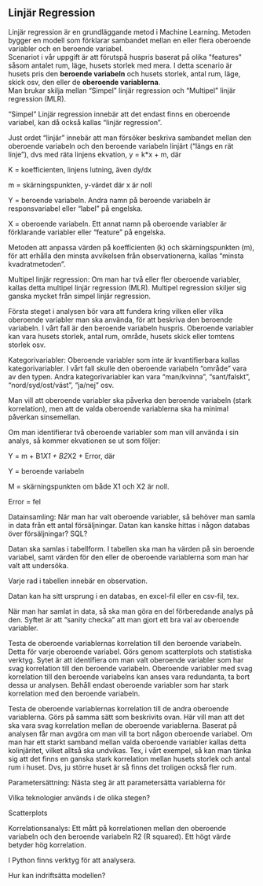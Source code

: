 ## Linjär Regression

Linjär regression är en grundläggande metod i Machine Learning. Metoden bygger en modell som förklarar sambandet mellan en eller flera oberoende variabler och en beroende variabel.  
Scenariot i vår uppgift är att förutspå huspris baserat på olika "features" såsom antalet rum, läge, husets storlek med mera. I detta scenario är husets pris den **beroende variabeln** och husets storlek, antal rum, läge, skick osv, den eller de **oberoende variablerna**.  
Man brukar skilja mellan “Simpel” linjär regression och “Multipel” linjär regression (MLR). 

“Simpel” Linjär regression innebär att det endast finns en oberoende variabel, kan då också kallas “linjär regression”. 

Just ordet “linjär” innebär att man försöker beskriva sambandet mellan den oberoende variabeln och den beroende variabeln linjärt (“längs en rät linje”), dvs med räta linjens ekvation, y = k*x + m, där 

K = koefficienten, linjens lutning, även dy/dx 

m = skärningspunkten, y-värdet där x är noll 

Y = beroende variabeln. Andra namn på beroende variabeln är responsvariabel eller “label” på engelska. 

X = oberoende variabeln. Ett annat namn på oberoende variabler är förklarande variabler eller “feature” på engelska. 

Metoden att anpassa värden på koefficienten (k) och skärningspunkten (m), för att erhålla den minsta avvikelsen från observationerna, kallas “minsta kvadratmetoden”. 

 

Multipel linjär regression: Om man har två eller fler oberoende variabler, kallas detta multipel linjär regression (MLR). Multipel regression skiljer sig ganska mycket från simpel linjär regression. 

Första steget i analysen bör vara att fundera kring vilken eller vilka oberoende variabler man ska använda, för att beskriva den beroende variabeln. I vårt fall är den beroende variabeln huspris. Oberoende variabler kan vara husets storlek, antal rum, område, husets skick eller tomtens storlek osv. 

Kategorivariabler: Oberoende variabler som inte är kvantifierbara kallas kategorivariabler. I vårt fall skulle den oberoende variabeln “område” vara av den typen. Andra kategorivariabler kan vara “man/kvinna”, “sant/falskt”, “nord/syd/ost/väst”, “ja/nej” osv. 

Man vill att oberoende variabler ska påverka den beroende variabeln (stark korrelation), men att de valda oberoende variablerna ska ha minimal påverkan sinsemellan. 

Om man identifierar två oberoende variabler som man vill använda i sin analys, så kommer ekvationen se ut som följer: 

Y = m + B1*X1 + B2*X2 + Error, där 

Y = beroende variabeln 

M = skärningspunkten om både X1 och X2 är noll. 

Error = fel 

 

Datainsamling: När man har valt oberoende variabler, så behöver man samla in data från ett antal försäljningar. Datan kan kanske hittas i någon databas över försäljningar? SQL? 

Datan ska samlas i tabellform. I tabellen ska man ha värden på sin beroende variabel, samt värden för den eller de oberoende variablerna som man har valt att undersöka. 

Varje rad i tabellen innebär en observation. 

Datan kan ha sitt ursprung i en databas, en excel-fil eller en csv-fil, tex. 

När man har samlat in data, så ska man göra en del förberedande analys på den. Syftet är att “sanity checka” att man gjort ett bra val av oberoende variabler. 

Testa de oberoende variablernas korrelation till den beroende variabeln. Detta för varje oberoende variabel. Görs genom scatterplots och statistiska verktyg. Sytet är att identifiera om man valt oberoende variabler som har svag korrelation till den beroende variabeln. Oberoende variabler med svag korrelation till den beroende variabelns kan anses vara redundanta, ta bort dessa ur analysen. Behåll endast oberoende variabler som har stark korrelation med den beroende variabeln. 

Testa de oberoende variablernas korrelation till de andra oberoende variablerna. Görs på samma sätt som beskrivits ovan. Här vill man att det ska vara svag korrelation mellan de oberoende variablerna. Baserat på analysen får man avgöra om man vill ta bort någon oberoende variabel. Om man har ett starkt samband mellan valda oberoende variabler kallas detta kolinjäritet, vilket alltså ska undvikas. Tex, i vårt exempel, så kan man tänka sig att det finns en ganska stark korrelation mellan husets storlek och antal rum i huset. Dvs, ju större huset är så finns det troligen också fler rum. 

Parametersättning: Nästa steg är att parametersätta variablerna för 

 

 

Vilka teknologier används i de olika stegen? 

Scatterplots 

Korrelationsanalys: Ett mått på korrelationen mellan den oberoende variabeln och den beroende variabeln R2 (R squared). Ett högt värde betyder hög korrelation. 

I Python finns verktyg för att analysera. 

Hur kan indriftsätta modellen? 
